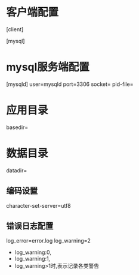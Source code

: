 
# 客户端配置
[client]

[mysql]


# mysql服务端配置
[mysqld]
user=mysqld
port=3306
socket=
pid-file=

# 应用目录
basedir=

# 数据目录
datadir=


## 编码设置
character-set-server=utf8

## 错误日志配置
log_error=error.log
log_warning=2


- log_warning:0,
- log_warning:1,
- log_warning>1时,表示记录各类警告